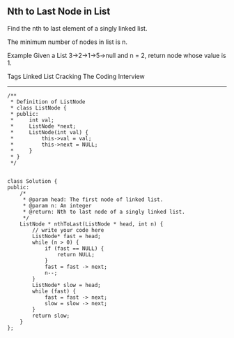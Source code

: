 ## Nth to Last Node in List  ##

Find the nth to last element of a singly linked list. 

The minimum number of nodes in list is n.

Example
Given a List  3->2->1->5->null and n = 2, return node  whose value is 1.

Tags 
Linked List Cracking The Coding Interview

----------
	/**
	 * Definition of ListNode
	 * class ListNode {
	 * public:
	 *     int val;
	 *     ListNode *next;
	 *     ListNode(int val) {
	 *         this->val = val;
	 *         this->next = NULL;
	 *     }
	 * }
	 */
	
	
	class Solution {
	public:
	    /*
	     * @param head: The first node of linked list.
	     * @param n: An integer
	     * @return: Nth to last node of a singly linked list. 
	     */
	    ListNode * nthToLast(ListNode * head, int n) {
	        // write your code here
	        ListNode* fast = head;
	        while (n > 0) {
	            if (fast == NULL) {
	                return NULL;
	            }
	            fast = fast -> next;
	            n--;
	        }
	        ListNode* slow = head;
	        while (fast) {
	            fast = fast -> next;
	            slow = slow -> next;
	        }
	        return slow;
	    }
	};
